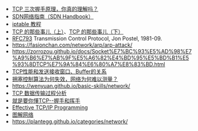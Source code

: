 
- [TCP 三次握手原理，你真的理解吗？](https://mp.weixin.qq.com/s/yH3PzGEFopbpA-jw4MythQ)
- [SDN网络指南（SDN Handbook）](https://sdn.feisky.xyz/)
- [iptable 教程](http://homes.di.unimi.it/sisop/qemu/iptables-tutorial.pdf)
- [TCP 的那些事儿（上）](https://coolshell.cn/articles/11564.html)、[TCP 的那些事儿（下）](https://coolshell.cn/articles/11609.html)
- [RFC793](https://datatracker.ietf.org/doc/html/rfc793) Transmission Control Protocol, Jon Postel, 1981-09.
- https://fasionchan.com/network/arp/arp-attack/
- https://zorrozou.github.io/docs/Socket%E7%BC%93%E5%AD%98%E7%A9%B6%E7%AB%9F%E5%A6%82%E4%BD%95%E5%BD%B1%E5%93%8DTCP%E7%9A%84%E6%80%A7%E8%83%BD.html
- [TCP性能和发送接收窗口、Buffer的关系](https://plantegg.github.io/2019/09/28/%E5%B0%B1%E6%98%AF%E8%A6%81%E4%BD%A0%E6%87%82TCP--%E6%80%A7%E8%83%BD%E5%92%8C%E5%8F%91%E9%80%81%E6%8E%A5%E6%94%B6Buffer%E7%9A%84%E5%85%B3%E7%B3%BB/)
- [拥塞控制算法为何失效，网络为何难以测量？](https://zhuanlan.zhihu.com/p/720225583)
- https://wenyuan.github.io/basic-skills/network/
- [TCP 数据传输过程分析](https://www.yigegongjiang.com/2020/TCPTranslation/)
- [就是要你懂TCP--握手和挥手](https://plantegg.github.io/2017/06/02/%E5%B0%B1%E6%98%AF%E8%A6%81%E4%BD%A0%E6%87%82TCP--%E8%BF%9E%E6%8E%A5%E5%92%8C%E6%8F%A1%E6%89%8B/)
- [Effective TCP/IP Programming](https://dbwu.tech/posts/network/effective-tcp-ip-programming/)
- [图解网络](https://xiaolincoding.com/network/)
- https://plantegg.github.io/categories/network/